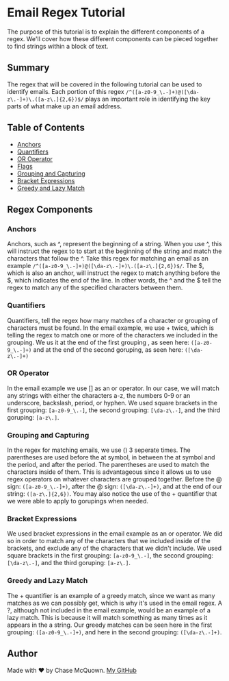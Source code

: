 # Email Regex Tutorial

The purpose of this tutorial is to explain the different components of a regex. We'll cover how these different components can be pieced together to find strings within a block of text.

## Summary

The regex that will be covered in the following tutorial can be used to identify emails. Each portion of this regex `/^([a-z0-9_\.-]+)@([\da-z\.-]+)\.([a-z\.]{2,6})$/` plays an important role in identifying the key parts of what make up an email address.

## Table of Contents

- [Anchors](#anchors)
- [Quantifiers](#quantifiers)
- [OR Operator](#or-operator)
- [Flags](#flags)
- [Grouping and Capturing](#grouping-and-capturing)
- [Bracket Expressions](#bracket-expressions)
- [Greedy and Lazy Match](#greedy-and-lazy-match)

## Regex Components

### Anchors

Anchors, such as ^, represent the beginning of a string. When you use ^, this will instruct the regex to to start at the beginning of the string and match the characters that follow the ^. Take this regex for matching an email as an example `/^([a-z0-9_\.-]+)@([\da-z\.-]+)\.([a-z\.]{2,6})$/`. The $, which is also an anchor, will instruct the regex to match anything before the $, which indicates the end of the line. In other words, the ^ and the $ tell the regex to match any of the specified characters between them.

### Quantifiers

Quantifiers, tell the regex how many matches of a character or grouping of characters must be found. In the email example, we use + twice, which is telling the regex to match one or more of the characters we included in the grouping. We us it at the end of the first grouping , as seen here: `([a-z0-9_\.-]+)` and at the end of the second goruping, as seen here: `([\da-z\.-]+)`

### OR Operator

In the email example we use [] as an or operator. In our case, we will match any strings with either the characters a-z, the numbers 0-9 or an underscore, backslash, period, or hyphen. We used square brackets in the first grouping: `[a-z0-9_\.-]`, the second grouping: `[\da-z\.-]`, and the third goruping: `[a-z\.]`.

### Grouping and Capturing

In the regex for matching emails, we use () 3 seperate times. The parentheses are used before the at symbol, in between the at symbol and the period, and after the period. The parentheses are used to match the characters inside of them. This is advantageous since it allows us to use regex operators on whatever characters are grouped together. Before the @ sign: `([a-z0-9_\.-]+)`, after the @ sign: `([\da-z\.-]+)`, and at the end of our string: `([a-z\.]{2,6})`. You may also notice the use of the + quantifier that we were able to apply to gorupings when needed.

### Bracket Expressions

We used bracket expressions in the email example as an or operator. We did so in order to match any of the characters that we included inside of the brackets, and exclude any of the characters that we didn't include. We used square brackets in the first grouping: `[a-z0-9_\.-]`, the second grouping: `[\da-z\.-]`, and the third goruping: `[a-z\.]`.

### Greedy and Lazy Match

The + quantifier is an example of a greedy match, since we want as many matches as we can possibly get, which is why it's used in the email regex. A ?, although not included in the email example, would be an example of a lazy match. This is because it will match something as many times as it appears in the a string. Our greedy matches can be seen here in the first grouping: `([a-z0-9_\.-]+)`, and here in the second grouping: `([\da-z\.-]+)`.

## Author

Made with ❤️ by Chase McQuown. [My GitHub](https://github.com/chasemcquown)

